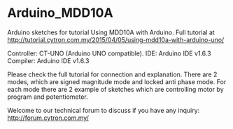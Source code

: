 # Arduino_MDD10A
Arduino sketches for tutorial Using MDD10A with Arduino. 
Full tutorial at http://tutorial.cytron.com.my/2015/04/05/using-mdd10a-with-arduino-uno/ 

Controller: CT-UNO (Arduino UNO compatible).
IDE: Arduino IDE v1.6.3 
Compiler: Arduino IDE v1.6.3  

Please check the full tutorial for connection and explanation. There are 2 modes, which are signed magnitude mode and locked anti phase mode. For each mode there are 2 example of sketches which are controlling motor by program and potentiometer. 

Welcome to our technical forum to discuss if you have any inquiry: http://forum.cytron.com.my/
